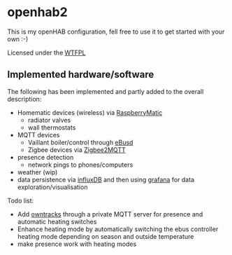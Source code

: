 # openhab2
This is my openHAB configuration, fell free to use it to get started with your own :-)

Licensed under the [WTFPL](http://www.wtfpl.net)

Implemented hardware/software
-----
The following has been implemented and partly added to the overall description:
- Homematic devices (wireless) via [RaspberryMatic](https://github.com/jens-maus/RaspberryMatic)
	- radiator valves
	- wall thermostats
- MQTT devices
	- Vaillant boiler/control through [eBusd](https://github.com/john30/ebusd)
	- Zigbee devices via [Zigbee2MQTT](https://www.zigbee2mqtt.io)
- presence detection
	- network pings to phones/computers
- weather (wip)
- data persistence via [influxDB](https://www.influxdata.com) and then using  [grafana](https://grafana.com) for data exploration/visualisation

Todo list:
- Add [owntracks](https://owntracks.org/booklet/) through a private MQTT server for presence and automatic heating switches
- Enhance heating mode by automatically switching the ebus controller heating mode depending on season and outside temperature
- make presence work with heating modes